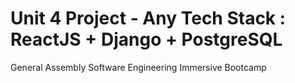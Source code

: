 # Unit 4 Project - Any Tech Stack : ReactJS + Django + PostgreSQL
General Assembly Software Engineering Immersive Bootcamp
